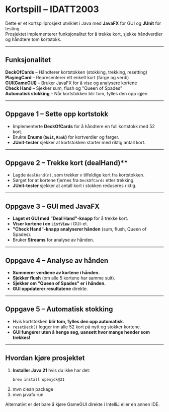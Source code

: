 # Kortspill – IDATT2003

Dette er et kortspillprosjekt utviklet i Java med **JavaFX** for GUI og **JUnit** for testing.  
Prosjektet implementerer funksjonalitet for å trekke kort, sjekke håndverdier og håndtere tom kortstokk.

---

## **Funksjonalitet**
**DeckOfCards** – Håndterer kortstokken (stokking, trekking, resetting)  
**PlayingCard** – Representerer ett enkelt kort (farge og verdi)  
**GUI(GameGUI)** – Bruker JavaFX for å vise og analysere kortene  
**Check Hand** – Sjekker sum, flush og "Queen of Spades"  
**Automatisk stokking** – Når kortstokken blir tom, fylles den opp igjen  

---

##  Oppgave 1 – Sette opp kortstokk
- Implementerte **DeckOfCards** for å håndtere en full kortstokk med 52 kort.  
- Brukte **Enums (`Suit`, `Rank`)** for kortverdier og farger.  
- **JUnit-tester** sjekker at kortstokken starter med riktig antall kort.

---

## Oppgave 2 – Trekke kort (dealHand)**
- Lagde `dealHand(n)`, som trekker `n` tilfeldige kort fra kortstokken.  
- Sørget for at kortene fjernes fra `DeckOfCards` etter trekking.  
- **JUnit-tester** sjekker at antall kort i stokken reduseres riktig.

---

## Oppgave 3 – GUI med JavaFX
- **Laget et GUI med "Deal Hand"-knapp** for å trekke kort.  
- **Viser kortene i en `ListView`** i GUI-et.  
- **"Check Hand"-knapp analyserer hånden** (sum, flush, Queen of Spades).  
- Bruker **Streams** for analyse av hånden.

---

## Oppgave 4 – Analyse av hånden
- **Summerer verdiene av kortene i hånden.**  
- **Sjekker flush** (om alle 5 kortene har samme suit).  
- **Sjekker om "Queen of Spades" er i hånden.**  
- **GUI oppdaterer resultatene** direkte.

---

##  Oppgave 5 – Automatisk stokking
- Hvis kortstokken **blir tom, fylles den opp automatisk**.  
- `resetDeck()` legger inn alle 52 kort på nytt og stokker kortene.  
- **GUI fungerer uten å henge seg, uansett hvor mange hender som trekkes!**  

---

## **Hvordan kjøre prosjektet**
1. **Installer Java 21** hvis du ikke har det:
   ```sh
   brew install openjdk@21
  2. mvn clean package
  3. mvn javafx:run

Alternativt er det bare å kjøre GameGUI direkte i IntelliJ eller en annen IDE. 
